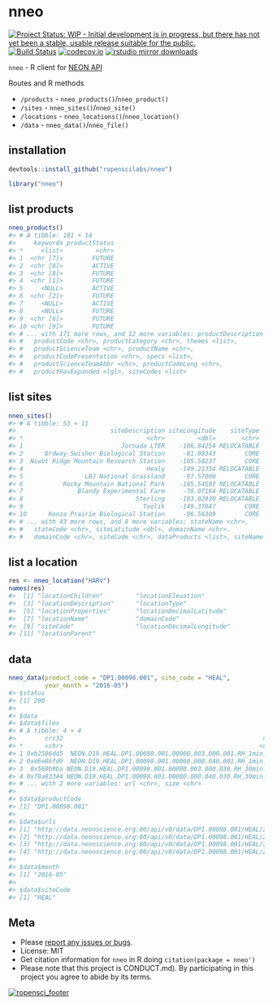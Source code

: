 nneo
====



[![Project Status: WIP - Initial development is in progress, but there has not yet been a stable, usable release suitable for the public.](http://www.repostatus.org/badges/latest/wip.svg)](http://www.repostatus.org/#wip)
[![Build Status](https://travis-ci.org/ropenscilabs/nneo.svg?branch=master)](https://travis-ci.org/ropenscilabs/nneo)
[![codecov.io](https://codecov.io/github/ropenscilabs/nneo/coverage.svg?branch=master)](https://codecov.io/github/ropenscilabs/nneo?branch=master)
[![rstudio mirror downloads](https://cranlogs.r-pkg.org/badges/nneo)](https://github.com/metacran/cranlogs.app)


`nneo` - R client for [NEON API](http://data.neonscience.org/data-api)

Routes and R methods

* `/products` - `nneo_products()`/`nneo_product()`
* `/sites` - `nneo_sites()`/`nneo_site()`
* `/locations` - `nneo_locations()`/`nneo_location()`
* `/data` - `nneo_data()`/`nneo_file()`

## installation


```r
devtools::install_github("ropenscilabs/nneo")
```


```r
library("nneo")
```

## list products


```r
nneo_products()
#> # A tibble: 181 × 14
#>     keywords productStatus
#> *     <list>         <chr>
#> 1  <chr [7]>        FUTURE
#> 2  <chr [8]>        ACTIVE
#> 3  <chr [8]>        FUTURE
#> 4  <chr [1]>        FUTURE
#> 5     <NULL>        ACTIVE
#> 6  <chr [2]>        FUTURE
#> 7     <NULL>        ACTIVE
#> 8     <NULL>        FUTURE
#> 9  <chr [6]>        FUTURE
#> 10 <chr [9]>        FUTURE
#> # ... with 171 more rows, and 12 more variables: productDescription <chr>,
#> #   productCode <chr>, productCategory <chr>, themes <list>,
#> #   productScienceTeam <chr>, productName <chr>,
#> #   productCodePresentation <chr>, specs <list>,
#> #   productScienceTeamAbbr <chr>, productCodeLong <chr>,
#> #   productHasExpanded <lgl>, siteCodes <list>
```

## list sites


```r
nneo_sites()
#> # A tibble: 53 × 11
#>                          siteDescription siteLongitude    siteType
#> *                                  <chr>         <dbl>       <chr>
#> 1                           Jornada LTER    -106.84254 RELOCATABLE
#> 2      Ordway-Swisher Biological Station     -81.99343        CORE
#> 3  Niwot Ridge Mountain Research Station    -105.58237        CORE
#> 4                                  Healy    -149.21334 RELOCATABLE
#> 5                 LBJ National Grassland     -97.57000        CORE
#> 6           Rocky Mountain National Park    -105.54592 RELOCATABLE
#> 7               Blandy Experimental Farm     -78.07164 RELOCATABLE
#> 8                               Sterling    -103.02930 RELOCATABLE
#> 9                                 Toolik    -149.37047        CORE
#> 10      Konza Prairie Biological Station     -96.56309        CORE
#> # ... with 43 more rows, and 8 more variables: stateName <chr>,
#> #   stateCode <chr>, siteLatitude <dbl>, domainName <chr>,
#> #   domainCode <chr>, siteCode <chr>, dataProducts <list>, siteName <chr>
```

## list a location


```r
res <- nneo_location("HARV")
names(res)
#>  [1] "locationChildren"         "locationElevation"       
#>  [3] "locationDescription"      "locationType"            
#>  [5] "locationProperties"       "locationDecimalLatitude" 
#>  [7] "locationName"             "domainCode"              
#>  [9] "siteCode"                 "locationDecimalLongitude"
#> [11] "locationParent"
```

## data


```r
nneo_data(product_code = "DP1.00098.001", site_code = "HEAL",
          year_month = "2016-05")
#> $status
#> [1] 200
#> 
#> $data
#> $data$files
#> # A tibble: 4 × 4
#>        crc32                                                       name
#> *      <chr>                                                      <chr>
#> 1 0xb2506dd5  NEON.D19.HEAL.DP1.00098.001.00000.003.000.001.RH_1min.csv
#> 2 0xd6e86fd9  NEON.D19.HEAL.DP1.00098.001.00000.000.040.001.RH_1min.csv
#> 3  0x560b9ba NEON.D19.HEAL.DP1.00098.001.00000.003.000.030.RH_30min.csv
#> 4 0x78a83344 NEON.D19.HEAL.DP1.00098.001.00000.000.040.030.RH_30min.csv
#> # ... with 2 more variables: url <chr>, size <chr>
#> 
#> $data$productCode
#> [1] "DP1.00098.001"
#> 
#> $data$urls
#> [1] "http://data.neonscience.org:80/api/v0/data/DP1.00098.001/HEAL/2016-05/NEON.D19.HEAL.DP1.00098.001.00000.003.000.001.RH_1min.csv?package=basic" 
#> [2] "http://data.neonscience.org:80/api/v0/data/DP1.00098.001/HEAL/2016-05/NEON.D19.HEAL.DP1.00098.001.00000.000.040.001.RH_1min.csv?package=basic" 
#> [3] "http://data.neonscience.org:80/api/v0/data/DP1.00098.001/HEAL/2016-05/NEON.D19.HEAL.DP1.00098.001.00000.003.000.030.RH_30min.csv?package=basic"
#> [4] "http://data.neonscience.org:80/api/v0/data/DP1.00098.001/HEAL/2016-05/NEON.D19.HEAL.DP1.00098.001.00000.000.040.030.RH_30min.csv?package=basic"
#> 
#> $data$month
#> [1] "2016-05"
#> 
#> $data$siteCode
#> [1] "HEAL"
```

## Meta

* Please [report any issues or bugs](https://github.com/ropenscilabs/nneo/issues).
* License: MIT
* Get citation information for `nneo` in R doing `citation(package = nneo')`
* Please note that this project is CONDUCT.md). By participating in this project you agree to abide by its terms.

[![ropensci_footer](http://ropensci.org/public_images/github_footer.png)](http://ropensci.org)
